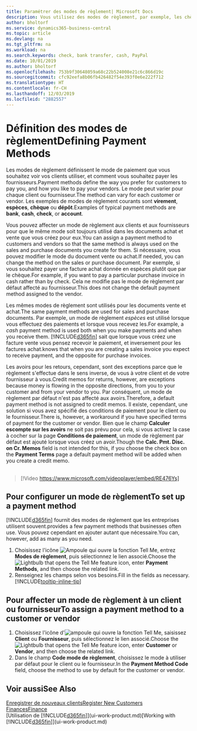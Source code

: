 ```yaml
---
title: Paramétrer des modes de règlement| Microsoft Docs
description: Vous utilisez des modes de règlement, par exemple, les chèques, le transfert bancaire, les espèces, ou Paypal, pour définir la façon dont les factures vente et achat sont payées.
author: bholtorf
ms.service: dynamics365-business-central
ms.topic: article
ms.devlang: na
ms.tgt_pltfrm: na
ms.workload: na
ms.search.keywords: check, bank transfer, cash, PayPal
ms.date: 10/01/2019
ms.author: bholtorf
ms.openlocfilehash: 753b9f30648059a68c22b524008e21c6c866d19c
ms.sourcegitcommit: cfc92eefa8b06fb426482f54e393f0e6e222f712
ms.translationtype: HT
ms.contentlocale: fr-CH
ms.lasthandoff: 12/03/2019
ms.locfileid: "2882557"
---
```

# <a name="defining-payment-methods"></a><span data-ttu-id="79dcb-103">Définition des modes de règlement</span><span class="sxs-lookup"><span data-stu-id="79dcb-103">Defining Payment Methods</span></span>
<span data-ttu-id="79dcb-104">Les modes de règlement définissent le mode de paiement que vous souhaitez voir vos clients utiliser, et comment vous souhaitez payer les fournisseurs.</span><span class="sxs-lookup"><span data-stu-id="79dcb-104">Payment methods define the way you prefer for customers to pay you, and how you like to pay your vendors.</span></span> <span data-ttu-id="79dcb-105">Le mode peut varier pour chaque client ou fournisseur.</span><span class="sxs-lookup"><span data-stu-id="79dcb-105">The method can vary for each customer or vendor.</span></span> <span data-ttu-id="79dcb-106">Les exemples de modes de règlement courants sont **virement**, **espèces**, **chèque** ou **dépôt**.</span><span class="sxs-lookup"><span data-stu-id="79dcb-106">Examples of typical payment methods are **bank**, **cash**, **check**, or **account**.</span></span>

<span data-ttu-id="79dcb-107">Vous pouvez affecter un mode de règlement aux clients et aux fournisseurs pour que le même mode soit toujours utilisé dans les documents achat et vente que vous créez pour eux.</span><span class="sxs-lookup"><span data-stu-id="79dcb-107">You can assign a payment method to customers and vendors so that the same method is always used on the sales and purchase documents you create for them.</span></span> <span data-ttu-id="79dcb-108">Si nécessaire, vous pouvez modifier le mode du document vente ou achat.</span><span class="sxs-lookup"><span data-stu-id="79dcb-108">If needed, you can change the method on the sales or purchase document.</span></span> <span data-ttu-id="79dcb-109">Par exemple, si vous souhaitez payer une facture achat donnée en espèces plutôt que par le chèque.</span><span class="sxs-lookup"><span data-stu-id="79dcb-109">For example, if you want to pay a particular purchase invoice in cash rather than by check.</span></span> <span data-ttu-id="79dcb-110">Cela ne modifie pas le mode de règlement par défaut affecté au fournisseur.</span><span class="sxs-lookup"><span data-stu-id="79dcb-110">This does not change the default payment method assigned to the vendor.</span></span>

<span data-ttu-id="79dcb-111">Les mêmes modes de règlement sont utilisés pour les documents vente et achat.</span><span class="sxs-lookup"><span data-stu-id="79dcb-111">The same payment methods are used for sales and purchase documents.</span></span> <span data-ttu-id="79dcb-112">Par exemple, un mode de règlement _espèces_ est utilisé lorsque vous effectuez des paiements et lorsque vous recevez les.</span><span class="sxs-lookup"><span data-stu-id="79dcb-112">For example, a _cash_ payment method is used both when you make payments and when you receive them.</span></span> [!INCLUDE[d365fin](includes/d365fin_md.md)] <span data-ttu-id="79dcb-113">sait que lorsque vous créez une facture vente vous pensez recevoir le paiement, et inversement pour les factures achat.</span><span class="sxs-lookup"><span data-stu-id="79dcb-113">knows that when you are creating a sales invoice you expect to receive payment, and the opposite for purchase invoices.</span></span>

<span data-ttu-id="79dcb-114">Les avoirs pour les retours, cependant, sont des exceptions parce que le règlement s'effectue dans le sens inverse, de vous à votre client et de votre fournisseur à vous.</span><span class="sxs-lookup"><span data-stu-id="79dcb-114">Credit memos for returns, however, are exceptions because money is flowing in the opposite directions, from you to your customer and from your vendor to you.</span></span> <span data-ttu-id="79dcb-115">Par conséquent, un mode de règlement par défaut n'est pas affecté aux avoirs.</span><span class="sxs-lookup"><span data-stu-id="79dcb-115">Therefore, a default payment method is not assigned to credit memos.</span></span> <span data-ttu-id="79dcb-116">Il existe, cependant, une solution si vous avez spécifié des conditions de paiement pour le client ou le fournisseur.</span><span class="sxs-lookup"><span data-stu-id="79dcb-116">There is, however, a workaround if you have specified terms of payment for the customer or vendor.</span></span> <span data-ttu-id="79dcb-117">Bien que le champ **Calculer escompte sur les avoirs** ne soit pas prévu pour cela, si vous activez la case à cocher sur la page **Conditions de paiement**, un mode de règlement par défaut est ajouté lorsque vous créez un avoir.</span><span class="sxs-lookup"><span data-stu-id="79dcb-117">Though the **Calc. Pmt. Disc. on Cr. Memos** field is not intended for this, if you choose the check box on the **Payment Terms** page a default payment method will be added when you create a credit memo.</span></span> <br><br>  

> [!Video https://www.microsoft.com/videoplayer/embed/RE476Ys]

## <a name="to-set-up-a-payment-method"></a><span data-ttu-id="79dcb-118">Pour configurer un mode de règlement</span><span class="sxs-lookup"><span data-stu-id="79dcb-118">To set up a payment method</span></span>
[!INCLUDE[d365fin](includes/d365fin_md.md)] <span data-ttu-id="79dcb-119">fournit des modes de règlement que les entreprises utilisent souvent.</span><span class="sxs-lookup"><span data-stu-id="79dcb-119">provides a few payment methods that businesses often use.</span></span> <span data-ttu-id="79dcb-120">Vous pouvez cependant en ajouter autant que nécessaire.</span><span class="sxs-lookup"><span data-stu-id="79dcb-120">You can, however, add as many as you need.</span></span>

1. <span data-ttu-id="79dcb-121">Choisissez l'icône ![Ampoule qui ouvre la fonction Tell Me](media/ui-search/search_small.png "Dites-moi ce que vous voulez faire"), entrez **Modes de règlement**, puis sélectionnez le lien associé.</span><span class="sxs-lookup"><span data-stu-id="79dcb-121">Choose the ![Lightbulb that opens the Tell Me feature](media/ui-search/search_small.png "Tell me what you want to do") icon, enter **Payment Methods**, and then choose the related link.</span></span>
2. <span data-ttu-id="79dcb-122">Renseignez les champs selon vos besoins.</span><span class="sxs-lookup"><span data-stu-id="79dcb-122">Fill in the fields as necessary.</span></span> [!INCLUDE[tooltip-inline-tip](includes/tooltip-inline-tip_md.md)]

## <a name="to-assign-a-payment-method-to-a-customer-or-vendor"></a><span data-ttu-id="79dcb-123">Pour affecter un mode de règlement à un client ou fournisseur</span><span class="sxs-lookup"><span data-stu-id="79dcb-123">To assign a payment method to a customer or vendor</span></span>
1. <span data-ttu-id="79dcb-124">Choisissez l'icône d'![ampoule qui ouvre la fonction Tell Me](media/ui-search/search_small.png "Dites-moi ce que vous voulez faire"), saisissez **Client** ou **Fournisseur**, puis sélectionnez le lien associé.</span><span class="sxs-lookup"><span data-stu-id="79dcb-124">Choose the ![Lightbulb that opens the Tell Me feature](media/ui-search/search_small.png "Tell me what you want to do") icon, enter **Customer** or **Vendor**, and then choose the related link.</span></span>
2. <span data-ttu-id="79dcb-125">Dans le champ **Code mode de règlement**, choisissez le mode à utiliser par défaut pour le client ou le fournisseur.</span><span class="sxs-lookup"><span data-stu-id="79dcb-125">In the **Payment Method Code** field, choose the method to use by default for the customer or vendor.</span></span>

## <a name="see-also"></a><span data-ttu-id="79dcb-126">Voir aussi</span><span class="sxs-lookup"><span data-stu-id="79dcb-126">See Also</span></span>
[<span data-ttu-id="79dcb-127">Enregistrer de nouveaux clients</span><span class="sxs-lookup"><span data-stu-id="79dcb-127">Register New Customers</span></span>](sales-how-register-new-customers.md)  
[<span data-ttu-id="79dcb-128">Finances</span><span class="sxs-lookup"><span data-stu-id="79dcb-128">Finance</span></span>](finance.md)  
<span data-ttu-id="79dcb-129">[Utilisation de [!INCLUDE[d365fin](includes/d365fin_md.md)]](ui-work-product.md)</span><span class="sxs-lookup"><span data-stu-id="79dcb-129">[Working with [!INCLUDE[d365fin](includes/d365fin_md.md)]](ui-work-product.md)</span></span>  
